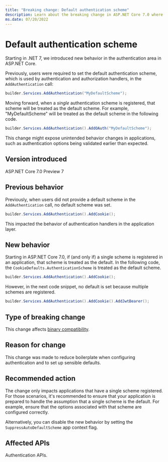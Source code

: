 ```yaml
---
title: "Breaking change: Default authentication scheme"
description: Learn about the breaking change in ASP.NET Core 7.0 where a singly registered authentication scheme will cause it to be used as the default.
ms.date: 07/20/2022
---
```

# Default authentication scheme

Starting in .NET 7, we introduced new behavior in the authentication area in ASP.NET Core.

Previously, users were required to set the default authentication scheme, which is used by authentication and authorization handlers, in the `AddAuthentication` call:

```csharp
builder.Services.AddAuthentication("MyDefaultScheme");
```

Moving forward, when a *single* authentication scheme is registered, that scheme will be treated as the default scheme. For example, "MyDefaultScheme" will be treated as the default scheme in the following code.

```csharp
builder.Services.AddAuthentication().AddOAuth("MyDefaultScheme");
```

This change might expose unintended behavior changes in applications, such as authentication options being validated earlier than expected.

## Version introduced

ASP.NET Core 7.0 Preview 7

## Previous behavior

Previously, when users did not provide a default scheme in the `AddAuthentication` call, no default scheme was set.

```csharp
builder.Services.AddAuthentication().AddCookie();
```

This impacted the behavior of authentication handlers in the application layer.

## New behavior

Starting in ASP.NET Core 7.0, if (and only if) a single scheme is registered in an application, that scheme is treated as the default. In the following code, the `CookieDefaults.AuthenticationScheme` is treated as the default scheme.

```csharp
builder.Services.AddAuthentication().AddCookie();
```

However, in the next code snippet, no default is set because multiple schemes are registered.

```csharp
builder.Services.AddAuthentication().AddCookie().AddJwtBearer();
```

## Type of breaking change

This change affects [binary compatibility](../../categories.md#binary-compatibility).

## Reason for change

This change was made to reduce boilerplate when configuring authentication and to set up sensible defaults.

## Recommended action

The change only impacts applications that have a single scheme registered. For those scenarios, it's recommended to ensure that your application is prepared to handle the assumption that a single scheme is the default. For example, ensure that the options associated with that scheme are configured correctly.

Alternatively, you can disable the new behavior by setting the `SuppressAutoDefaultScheme` app context flag.

## Affected APIs

Authentication APIs.
